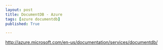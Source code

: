 ```yaml
---
layout: post
title: DocumentDB - Azure
tags: [azure documentdb]
published: True

---
```


http://azure.microsoft.com/en-us/documentation/services/documentdb/
